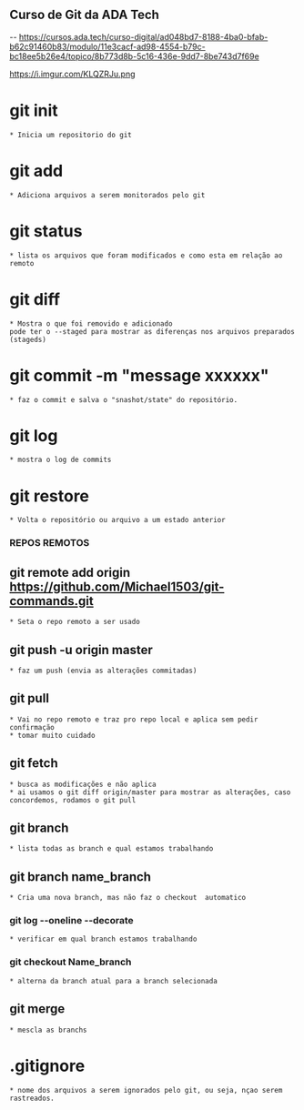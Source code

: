 ## Curso de Git da ADA Tech
--
https://cursos.ada.tech/curso-digital/ad048bd7-8188-4ba0-bfab-b62c91460b83/modulo/11e3cacf-ad98-4554-b79c-bc18ee5b26e4/topico/8b773d8b-5c16-436e-9dd7-8be743d7f69e


https://i.imgur.com/KLQZRJu.png
# git init
    * Inicia um repositorio do git
# git add 
    * Adiciona arquivos a serem monitorados pelo git
# git status
    * lista os arquivos que foram modificados e como esta em relação ao remoto
# git diff
    * Mostra o que foi removido e adicionado
    pode ter o --staged para mostrar as diferenças nos arquivos preparados (stageds)
# git commit -m "message xxxxxx"
    * faz o commit e salva o "snashot/state" do repositório.
# git log
    * mostra o log de commits
# git restore
    * Volta o repositório ou arquivo a um estado anterior
### REPOS REMOTOS
## git remote add origin https://github.com/Michael1503/git-commands.git
    * Seta o repo remoto a ser usado
## git push -u origin master
    * faz um push (envia as alterações commitadas)
## git pull
    * Vai no repo remoto e traz pro repo local e aplica sem pedir confirmação
    * tomar muito cuidado
## git fetch
    * busca as modificações e não aplica
    * ai usamos o git diff origin/master para mostrar as alterações, caso concordemos, rodamos o git pull

## git branch
    * lista todas as branch e qual estamos trabalhando
## git branch name_branch
    * Cria uma nova branch, mas não faz o checkout  automatico
### git log --oneline --decorate
    * verificar em qual branch estamos trabalhando
### git checkout Name_branch
    * alterna da branch atual para a branch selecionada

## git merge
    * mescla as branchs 
# .gitignore
    * nome dos arquivos a serem ignorados pelo git, ou seja, nçao serem rastreados.
